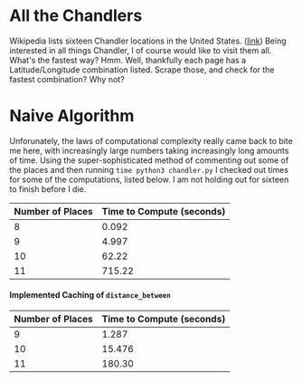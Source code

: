 # All the Chandlers

Wikipedia lists sixteen Chandler locations in the United States. ([link](https://en.wikipedia.org/wiki/Chandler#Places)) Being interested in all things Chandler, I of course would like to visit them all. What's the fastest way? Hmm. Well, thankfully each page has a Latitude/Longitude combination listed. Scrape those, and check for the fastest combination? Why not?

# Naive Algorithm

Unforunately, the laws of computational complexity really came back to bite me here, with increasingly large numbers taking increasingly long amounts of time. Using the super-sophisticated method of commenting out some of the places and then running `time python3 chandler.py` I checked out times for some of the computations, listed below. I am not holding out for sixteen to finish before I die.

Number of Places | Time to Compute (seconds)
--- | ---
8 | 0.092
9 | 4.997
10 | 62.22
11 | 715.22

#### Implemented Caching of `distance_between`

Number of Places | Time to Compute (seconds)
--- | ---
9  | 1.287
10 | 15.476
11 | 180.30